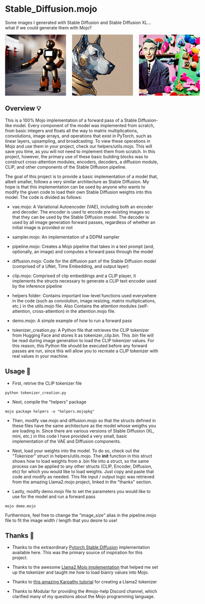 # Stable_Diffusion.mojo

Some images I generated with Stable Diffusion and Stable Diffusion XL... what if we could generate them with Mojo?
<div style="display: flex; justify-content: space-around;">
    <img src="sample_images/2.png" alt="Robot" style="width:200px; height: 200px; margin-right: 20px;"/>
    <img src="sample_images/1.png" alt="Cyberdog" style="width:200px; height: 200px; margin-right: 20px;"/>
    <img src="sample_images/3.png" alt="Candy" style="width:200px; height: 200px; margin-right: 20px;"/>
</div>

## Overview 💡
This is a 100% Mojo implementation of a forward pass of a Stable Diffusion-like model. Every component of the model was implemented from scratch, from basic integers and floats all the way to matrix multiplications, convolutions, image arrays, and operations that exist in PyTorch, such as linear layers, upsampling, and broadcasting. To view these operations in Mojo and use them in your project, check our helpers/utils.mojo. This will save you time, as you will not need to implement them from scratch. In this project, however, the primary use of these basic building blocks was to construct cross-attention modules, encoders, decoders, a diffusion module, CLIP, and other components of the Stable Diffusion pipeline.

The goal of this project is to provide a basic implementation of a model that, albeit smaller, follows a very similar architecture as Stable Diffusion. My hope is that this implementation can be used by anyone who wants to modify the given code to load their own Stable Diffusion weights into this model. The code is divided as follows:

* vae.mojo: A Variational Autoencoder (VAE), including both an encoder and decoder. The encoder is used to encode pre-existing images so that they can be used by the Stable Diffusion model. The decoder is used by all image generation forward passes, regardless of whether an initial image is provided or not

* sampler.mojo: An implementation of a DDPM sampler

* pipeline.mojo: Creates a Mojo pipeline that takes in a text prompt (and, optionally, an image) and computes a forward pass through the model

* diffusion.mojo: Code for the diffusion part of the Stable Diffusion model (comprised of a UNet, Time Embedding, and output layer)

* clip.mojo: Comprised of clip embeddings and a CLIP player, it implements the structs necessary to generate a CLIP text encoder used by the inference pipeline

* helpers folder: Contains important low-level functions used everywhere in the code (such as convolution, image resizing, matrix multiplications, etc.) in the utils.mojo file. Also Contains the attention modules (self-attention, cross-attention) in the attention.mojo file.

* demo.mojo: A simple example of how to run a forward pass

* tokenizer_creation.py: A Python file that retrieves the CLIP tokenizer from Hugging Face and stores it as tokenizer_clip.bin. This .bin file will be read during image generation to load the CLIP tokenizer values. For this reason, this Python file should be executed before any forward passes are run, since this will allow you to recreate a CLIP tokenizer with real values in your machine.


## Usage 🔨

* First, retrive the CLIP tokenizer file 
````
python tokenizer_creation.py
````

* Next, compile the "helpers" package
````
mojo package helpers -o "helpers.mojopkg"
````

* Then, modify vae.mojo and diffusion.mojo so that the structs defined in these files have the same architecture as the model whose weigths you are loading in. Since there are various versions of Stable Diffusion (XL, mini, etc.) in this code I have provided a very small, basic implementation of the VAE and Diffusion components.

* Next, load your weights into the model. To do so, check out the "Tokenizer" struct in helpers/utils.mojo. The __init__ function in this struct shows how to load weights from a .bin file into a struct, so the same process can be applied to any other structs (CLIP, Encoder, Diffusion, etc) for which you would like to load weights. Just copy and paste that code and modify as needed. This file input / output logic was retrieved from the amazing Llama2.mojo project, linked in the "thanks" section. 

* Lastly, modify demo.mojo file to set the parameters you would like to use for the model and run a forward pass
````
mojo demo.mojo
````

Furthermore, feel free to change the "image_size" alias in the pipeline.mojo file to fit the image width / length that you desire to use!

## Thanks 🙏

* Thanks to the extraordinary [Pytorch Stable Diffusion](https://github.com/hkproj/pytorch-stable-diffusion) implementation available here. This was the primary source of inspiration for this project.

* Thanks to the awesome [Llama2 Mojo implementation](https://github.com/tairov/llama2.mojo) that helped me set up the tokenizer and taught me how to load bianry values into Mojo.

* Thanks to [this amazing Karpathy tutorial](https://github.com/karpathy/llama2.c/blob/master/tokenizer.py) for creating a Llama2 tokenizer

* Thanks to Modular for providing the #mojo-help Discord channel, which clarified many of my questions about the Mojo programming language.